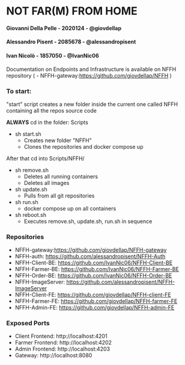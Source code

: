 # NOT FAR(M) FROM HOME

#### Giovanni Della Pelle - 2020124 - @giovdellap

#### Alessandro Pisent - 2085678 - @alessandropisent

#### Ivan Nicolò - 1857050 - @IvanNic06

Documentation on Endpoints and Infrastructure is available on NFFH repository ( - NFFH-gateway:https://github.com/giovdellap/NFFH )

### To start:

"start" script creates a new folder inside the current one called NFFH containing all the repos source code

**ALWAYS** cd in the folder: Scripts

- sh start.sh
  - Creates new folder "NFFH"
  - Clones the repositories and docker compose up

After that cd into Scripts/NFFH/

- sh remove.sh
  - Deletes all running containers
  - Deletes all images
- sh update.sh
  - Pulls from all git repositories
- sh run.sh
  - docker compose up on all containers
- sh reboot.sh
  - Executes remove.sh, update.sh, run.sh in sequence


### Repositories

- NFFH-gateway:https://github.com/giovdellap/NFFH-gateway
- NFFH-auth: https://github.com/alessandropisent/NFFH-Auth
- NFFH-Client-BE: https://github.com/IvanNic06/NFFH-Client-BE
- NFFH-Farmer-BE: https://github.com/IvanNic06/NFFH-Farmer-BE
- NFFH-Order-BE: https://github.com/IvanNic06/NFFH-Order-BE
- NFFH-ImageServer: https://github.com/alessandropisent/NFFH-ImageServer
- NFFH-Client-FE: https://github.com/giovdellap/NFFH-client-FE
- NFFH-Farmer-FE: https://github.com/giovdellap/NFFH-farmer-FE
- NFFH-Admin-FE: https://github.com/giovdellap/NFFH-admin-FE



### Exposed Ports

- Client Frontend: http://localhost:4201
- Farmer Frontend: http://localhost:4202
- Admin Frontend: http://localhost:4203
- Gateway: http://localhost:8080



